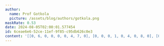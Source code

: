 ```yaml
---
author:
  name: Prof Gotkola
  picture: /assets/blog/authors/gotkola.png
maskRate: 0.53
date: 2024-08-05T02:00:01.577454
id: 6ceae6e6-52ce-11ef-9f85-c95db626c0e3
content: '[[0, 6, 0, 0, 0, 0, 4, 7, 0], [0, 0, 0, 1, 0, 4, 0, 8, 0], [0, 0, 7, 0, 8, 0, 0, 0, 0], [1, 0, 0, 4, 3, 0, 0, 2, 8], [0, 4, 8, 0, 2, 0, 7, 1, 0], [0, 0, 0, 7, 1, 8, 0, 4, 9], [0, 3, 1, 0, 0, 5, 0, 0, 7], [0, 8, 4, 0, 0, 7, 1, 5, 2], [7, 0, 0, 2, 9, 0, 8, 3, 4]]'
---
```


